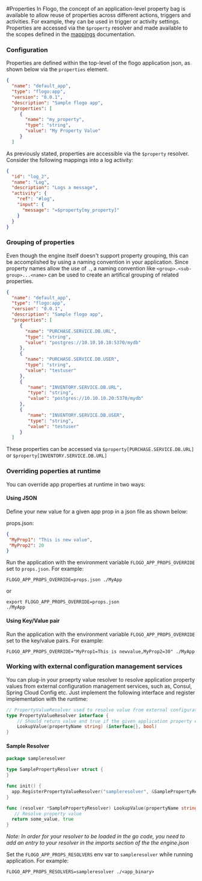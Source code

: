 #Properties
In Flogo, the concept of an application-level property bag is available to allow reuse of properties across different actions, triggers and activities.  For example, they can be used in trigger or activity settings. Properties are accessed via the `$property` resolver and made available to the scopes defined in the [mappings](mapping.md) documentation.

### Configuration

Properties are defined within the top-level of the flogo application json, as shown below via the `properties` element.

```json
{
  "name": "default_app",
  "type": "flogo:app",
  "version": "0.0.1",
  "description": "Sample flogo app",
  "properties": [
     {
       "name": "my_property",
       "type": "string",
       "value": "My Property Value"
     }
  ]
```

As previously stated, properties are accessible via the `$property` resolver. Consider the following mappings into a log activity:

```json
{
  "id": "log_2",
  "name": "Log",
  "description": "Logs a message",
  "activity": {
    "ref": "#log",
    "input": {
      "message": "=$property[my_property]"
    }
  }
}
```

### Grouping of properties
Even though the engine itself doesn't support property grouping, this can be accomplished by using a naming convention in your application. Since property names allow the use of `.`, a naming convention like `<group>.<sub-group>...<name>` can be used to create an artifical grouping of related properties. 

```json
{
  "name": "default_app",
  "type": "flogo:app",
  "version": "0.0.1",
  "description": "Sample flogo app",
  "properties": [
     {
       "name": "PURCHASE.SERVICE.DB.URL",
       "type": "string",
       "value": "postgres://10.10.10.10:5370/mydb"
     },
     {
       "name": "PURCHASE.SERVICE.DB.USER",
       "type": "string",
       "value": "testuser"
     },
     {
        "name": "INVENTORY.SERVICE.DB.URL",
        "type": "string",
        "value": "postgres://10.10.10.20:5370/mydb"
     },
     {
        "name": "INVENTORY.SERVICE.DB.USER",
        "type": "string",
        "value": "testuser"
     }
  ]
```


These properties can be accessed via `$property[PURCHASE.SERVICE.DB.URL]` or `$property[INVENTORY.SERVICE.DB.URL]`

### Overriding poperties at runtime

You can override app properties at runtime in two ways:

#### Using JSON

Define your new value for a given app prop in a json file as shown below:

props.json:

```json
{
 "MyProp1": "This is new value",
 "MyProp2": 20
}
```

Run the application with the environment variable `FLOGO_APP_PROPS_OVERRIDE` set to `props.json`. For example:

```terminal
FLOGO_APP_PROPS_OVERRIDE=props.json ./MyApp
```
or

```terminal
export FLOGO_APP_PROPS_OVERRIDE=props.json 
./MyApp
```


#### Using Key/Value pair

Run the application with the environment variable `FLOGO_APP_PROPS_OVERRIDE` set to the key/value pairs. For example:

```terminal
FLOGO_APP_PROPS_OVERRIDE="MyProp1=This is newvalue,MyProp2=30" ./MyApp
```

### Working with external configuration management services

You can plug-in your proeprty value resolver to resolve application property values from external configuration management services, such as, Consul, Spring Cloud Config etc. Just implement the following interface and register implementation with the runtime:

```go
// PropertyValueResolver used to resolve value from external configuration like env, file etc
type PropertyValueResolver interface {
	// Should return value and true if the given application property exists in the external configuration otherwise should return nil and false.
	LookupValue(propertyName string) (interface{}, bool)
}
```

#### Sample Resolver

```go
package sampleresolver

type SamplePropertyResolver struct {
}

func init() {
  app.RegisterPropertyValueResolver("sampleresolver", &SamplePropertyResolver{})
}

func (resolver *SamplePropertyResolver) LookupValue(propertyName string) (interface{}, bool) {
   // Resolve property value
  return some_value, true
}
```
*Note: In order for your resolver to be loaded in the go code, you need to add an entry to your resolver in the imports section of the the engine.json*


Set the `FLOGO_APP_PROPS_RESOLVERS` env var to `sampleresolver` while running application. For example:

```terminal
FLOGO_APP_PROPS_RESOLVERS=sampleresolver ./<app_binary>
```